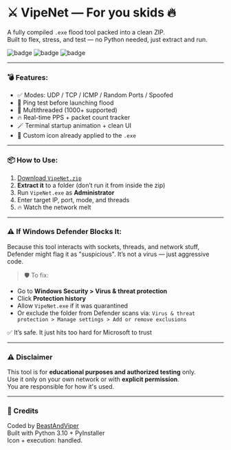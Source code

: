 # ⚔️ VipeNet — For you skids 🔥

A fully compiled `.exe` flood tool packed into a clean ZIP.  
Built to flex, stress, and test — no Python needed, just extract and run.

![badge](https://img.shields.io/badge/status-ready-green)
![badge](https://img.shields.io/badge/build-exe-blue)
![badge](https://img.shields.io/badge/purpose-educational-yellow)

---

### 💣 Features:
- ✅ Modes: UDP / TCP / ICMP / Random Ports / Spoofed  
- 🧠 Ping test before launching flood  
- 🧵 Multithreaded (1000+ supported)  
- 🔥 Real-time PPS + packet count tracker  
- 🪄 Terminal startup animation + clean UI  
- 🧿 Custom icon already applied to the `.exe`

---

### 📦 How to Use:
1. [Download `VipeNet.zip`](./VipeNet.zip)
2. **Extract it** to a folder (don’t run it from inside the zip)  
3. Run `VipeNet.exe` as **Administrator**  
4. Enter target IP, port, mode, and threads  
5. 🔥 Watch the network melt

---

### ⚠️ If Windows Defender Blocks It:
Because this tool interacts with sockets, threads, and network stuff, Defender might flag it as "suspicious". It’s not a virus — just aggressive code.

> 🛡️ To fix:
- Go to **Windows Security > Virus & threat protection**
- Click **Protection history**
- Allow `VipeNet.exe` if it was quarantined
- Or exclude the folder from Defender scans via:
  `Virus & threat protection > Manage settings > Add or remove exclusions`

✅ It’s safe. It just hits too hard for Microsoft to trust 

---

### ⚠️ Disclaimer
This tool is for **educational purposes and authorized testing** only.  
Use it only on your own network or with **explicit permission**.  
You are responsible for how it's used.

---

### 👑 Credits
Coded by [BeastAndViper](https://github.com/BeastAndViper)  
Built with Python 3.10 + PyInstaller  
Icon + execution: handled.
